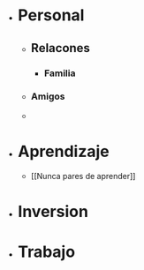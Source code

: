 - # Personal
	- ## Relacones
		- ### Familia
	- ### Amigos
	-
- # Aprendizaje
	- [[Nunca pares de aprender]]
- # Inversion
- # Trabajo